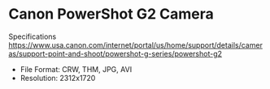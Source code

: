 # Canon PowerShot G2 Camera	

Specifications
https://www.usa.canon.com/internet/portal/us/home/support/details/cameras/support-point-and-shoot/powershot-g-series/powershot-g2

- File Format: CRW, THM, JPG, AVI
- Resolution: 2312x1720

